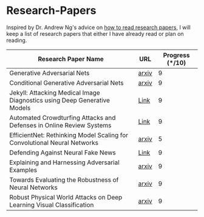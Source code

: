 # Research-Papers

Inspired by Dr. Andrew Ng's advice on [how to read research papers](https://youtu.be/733m6qBH-jI?t=160), I will keep a list of research papers that either I have already read or plan on reading.

| Research Paper Name                                                                  | URL                              | Progress (\*/10) |
|--------------------------------------------------------------------------------------|----------------------------------|------------------|
| Generative Adversarial Nets                                                          | [arxiv](https://arxiv.org/abs/1406.2661)  | 9       |      
| Conditional Generative Adversarial Nets                                              | [arxiv](https://arxiv.org/abs/1411.1784)  | 9       |
| Jekyll: Attacking Medical Image Diagnostics using Deep Generative Models             | [Link](https://people.cs.vt.edu/vbimal/publications/jekyll-eurosp20.pdf) |      9|
| Automated Crowdturfing Attacks and Defenses in Online Review Systems                 | [Link](https://dl.acm.org/doi/abs/10.1145/3133956.3133990?casa_token=bIXUVE4mZxEAAAAA:T84ktHuSd_RQ6rdf43ie6NbfWyAXs5ns7RafzMWL_dh0fOc_x17xgIdw7A4bal_CubAlAzoMXOQ) |      9|
| EfficientNet: Rethinking Model Scaling for Convolutional Neural Networks             | [arxiv](https://arxiv.org/abs/1905.11946)    | 5 |
| Defending Against Neural Fake News           | [Link](http://papers.nips.cc/paper/9106-defending-against-neural-fake-news.pdf) | 9 | 
| Explaining and Harnessing Adversarial Examples | [arxiv](https://arxiv.org/abs/1412.6572) | 9 | 
| Towards Evaluating the Robustness of Neural Networks | [arxiv](https://arxiv.org/abs/1608.04644) | 9 |
| Robust Physical World Attacks on Deep Learning Visual Classification | [arxiv](https://arxiv.org/abs/1707.08945) | 9 |
